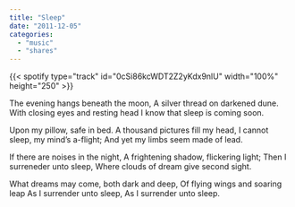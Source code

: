 ```yaml
---
title: "Sleep"
date: "2011-12-05"
categories:
  - "music"
  - "shares"
---
```


{{< spotify type="track" id="0cSi86kcWDT2Z2yKdx9nlU" width="100%" height="250" >}}

The evening hangs beneath the moon,
A silver thread on darkened dune.
With closing eyes and resting head
I know that sleep is coming soon.

Upon my pillow, safe in bed.
A thousand pictures fill my head,
I cannot sleep, my mind’s a-flight;
And yet my limbs seem made of lead.

If there are noises in the night,
A frightening shadow, flickering light;
Then I surreneder unto sleep,
Where clouds of dream give second sight.

What dreams may come, both dark and deep,
Of flying wings and soaring leap
As I surrender unto sleep,
As I surrender unto sleep.
